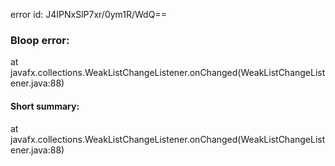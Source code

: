 error id: J4IPNxSlP7xr/0ym1R/WdQ==
### Bloop error:

at javafx.collections.WeakListChangeListener.onChanged(WeakListChangeListener.java:88)
#### Short summary: 

at javafx.collections.WeakListChangeListener.onChanged(WeakListChangeListener.java:88)